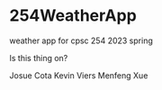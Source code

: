 # 254WeatherApp
weather app for cpsc 254 2023 spring

Is this thing on?

Josue Cota
Kevin Viers
Menfeng Xue
